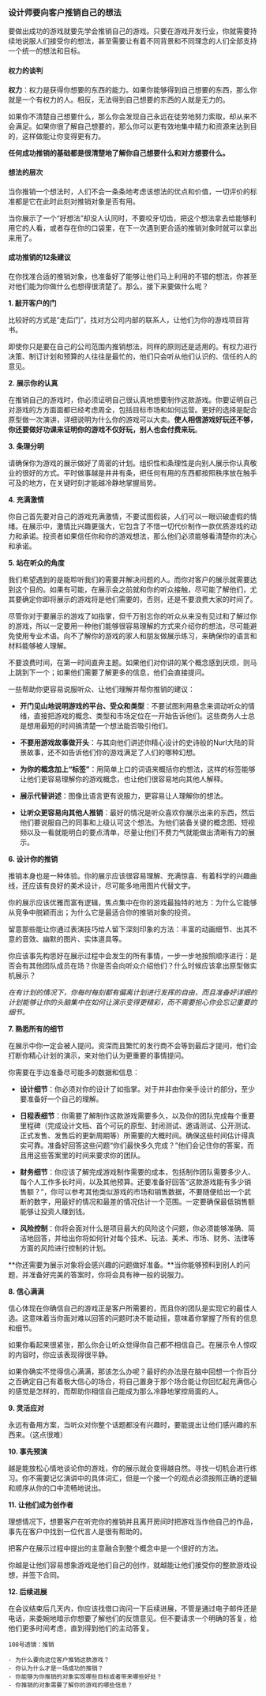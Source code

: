 ### 设计师要向客户推销自己的想法

要做出成功的游戏就要先学会推销自己的游戏。只要在游戏开发行业，你就需要持续地说服人们接受你的想法，甚至需要让有着不同背景和不同理念的人们全部支持一个统一的想法和目标。

#### 权力的谈判

**权力**：权力是获得你想要的东西的能力。如果你能够得到自己想要的东西，那么你就是一个有权力的人。相反，无法得到自己想要的东西的人就是无力的。

如果你不清楚自己想要什么，那么你会发现自己永远在徒劳地努力索取，却从来不会满足。如果你很了解自己想要的，那么你可以更有效地集中精力和资源来达到目的，这样做能让你变得更有力。

**任何成功推销的基础都是很清楚地了解你自己想要什么和对方想要什么。**

#### 想法的层次

当你推销一个想法时，人们不会一条条地考虑该想法的优点和价值，一切评价的标准都是它在此时此刻对推销对象是否有用。

当你展示了一个“好想法”却没人认同时，不要咬牙切齿，把这个想法拿去给能够利用它的人看，或者存在你的口袋里，在下一次遇到更合适的推销对象时就可以拿出来用了。

#### 成功推销的12条建议

在你找准合适的推销对象，也准备好了能够让他们马上利用的不错的想法，你甚至对他们能为你做什么也想得很清楚了。那么，接下来要做什么呢？

**1. 敲开客户的门**

比较好的方式是“走后门”，找对方公司内部的联系人，让他们为你的游戏项目背书。

即使你只是要在自己的公司范围内推销想法，同样的原则还是适用的。有权力进行决策、制订计划和预算的人往往是最忙的，他们只会听从他们认识的、信任的人的意见。

**2. 展示你的认真**

在推销自己的游戏时，你必须证明自己很认真地想要制作这款游戏。你要证明自己对游戏的方方面面都已经考虑周全，包括目标市场和如何运营。更好的选择是配合原型做一次演讲，详细说明为什么你的游戏可以大卖。**使人相信游戏好玩还不够，你还要做好功课来证明你的游戏不仅好玩，别人也会付费来玩**。

**3. 条理分明**

请确保你为游戏的展示做好了周密的计划。组织性和条理性是向别人展示你认真敬业的很好的方式。平时做事越是井井有条，把任何有用的东西都按照秩序放在触手可及的地方，在关键时刻才能越冷静地掌握局势。

**4. 充满激情**

你自己首先要对自己的游戏充满激情，不要试图假装，人们可以一眼识破虚假的情绪。在展示中，激情比兴趣更强大，它包含了不惜一切代价制作一款优质游戏的动力和承诺。投资者如果信任你和你的游戏想法，那么他们必须能够看清楚你的决心和承诺。

**5. 站在听众的角度**

我们希望遇到的是能聆听我们的需要并解决问题的人。而你对客户的展示就需要达到这个目的。如果有可能，在展示会之前就和你的听众接触，尽可能了解他们，尤其要确定你即将展示的游戏将是他们需要的，否则，还是不要浪费大家的时间了。

尽管你对于要展示的游戏了如指掌，但千万别忘你的听众从来没有见过和了解过你的游戏，所以一定要用一种他们能够很容易理解的方式来介绍你的想法，尽可能避免使用专业术语。向不了解你的游戏的家人和朋友做展示练习，来确保你的语言和材料能够被人理解。

不要浪费时间，在第一时间直奔主题。如果他们对你讲的某个概念感到厌烦，则马上跳到下一个；如果他们需要了解更多的信息，他们会直接提问。

一些帮助你更容易说服听众、让他们理解并帮你推销的建议：

- **开门见山地说明游戏的平台、受众和类型**：不要试图利用悬念来调动听众的情绪，直接把游戏的概念、类型和市场定位在一开始告诉他们。这些商务人士总是想用最短的时间搞清楚一个想法能否吸引他们。

- **不要用游戏故事做开头**：与其向他们讲述你精心设计的史诗般的Nurl大陆的背景故事，还不如告诉他们你的游戏满足了人们的哪种幻想。

- **为你的概念加上“标签”**：用简单上口的词语来概括你的想法，这样的标签能够让他们更容易理解你的游戏概念，也让他们很容易地向其他人解释。

- **展示代替讲述**：图像比语言更有说服力，更容易让人理解你的想法。

- **让听众更容易向其他人推销**：最好的情况是听众喜欢你展示出来的东西，然后他们要说服自己的同事和上级认可这个想法。为他们装备关键的概念图、短视频以及一看就能明白的要点清单，尽量让他们不费力气就能做出清晰有力的展示。

**6. 设计你的推销**

推销本身也是一种体验。你的展示应该很容易理解、充满惊喜、有着科学的兴趣曲线，还应该有良好的美术设计，尽可能多地用图片代替文字。

你的展示应该优雅而富有逻辑，焦点集中在你的游戏最独特的地方：为什么它能够从竞争中脱颖而出；为什么它是最适合你的推销对象的投资。

留意那些能让你通过表演技巧给人留下深刻印象的方法：丰富的动画细节、出其不意的音效、幽默的图片、实体道具等。

你应该事先构思好在展示过程中会发生的所有事情，一步一步地按照顺序进行：是否会有其他团队成员在场？你是否会向听众介绍他们？什么时候应该拿出原型做实机展示？

*在有计划的情况下，你每时每刻都有偏离计划进行发挥的自由，而且准备好详细的计划能够让你的头脑集中在如何让演示变得更精彩，而不需要担心你会忘记重要的细节。*

**7. 熟悉所有的细节**

在展示中你一定会被人提问。资深而且繁忙的发行商不会等到最后才提问，他们会打断你精心计划的演示，来对他们认为更重要的事情提问。

你需要在手边准备尽可能多的数据和信息：

- **设计细节**：你必须对你的设计了如指掌。对于并非由你亲手设计的部分，至少要准备好一个自己的理解。

- **日程表细节**：你需要了解制作这款游戏需要多久，以及你的团队完成每个重要里程碑（完成设计文档、首个可玩的原型、封闭测试、邀请测试、公开测试、正式发售、发售后的更新周期等）所需要的大概时间。确保这些时间估计得真实可靠。准备好回答这些问题“你们最快多久完成？”他们会记住你的答案，而且用这些答案里的时间来要求你的团队。

- **财务细节**：你应该了解完成游戏制作需要的成本，包括制作团队需要多少人、每个人工作多长时间，以及其他预算。还要准备好回答“这款游戏能有多少销售额？”，你可以参考其他类似游戏的市场和销售数据，不要随便给出一个武断的数字，用最好的情况和最差的情况估计一个范围。一定要确保最低销售额能够让投资人赚到钱。

- **风险控制**：你将会面对什么是项目最大的风险这个问题，你必须能够准确、简洁地回答，并给出你将如何针对每个技术、玩法、美术、市场、财务、法律等方面的风险进行控制的计划。

**你还需要为展示对象将会感兴趣的问题做好准备。**当你能够预料到别人的问题，并准备好完美的答案时，你将会具有神一般的说服力。

**8. 信心满满**

信心体现在你确信自己的游戏正是客户所需要的，而且你的团队是实现它的最佳人选。这意味着当你面对难以回答的问题时决不能动摇，意味着你掌握了所有的信息和细节。

如果你看起来很紧张，那么你会让听众觉得你自己都不相信自己。在展示令人惊叹的内容时，你应该表现得很平静。

如果你确实不觉得信心满满，那该怎么办呢？最好的办法是在脑中回想一个你百分之百确定自己有着极大信心的场合，将自己置身于那个场合能让你回忆起充满信心的感觉是怎样的，而帮助你相信自己能成为那么冷静地掌控局面的人。

**9. 灵活应对**

永远有备用方案，当听众对你整个话题都没有兴趣时，要能提出让他们感兴趣的东西来。（这点很难）

**10. 事先预演**

越是能放松心情地谈论你的游戏，你的展示就会变得越自然。寻找一切机会进行练习。你不需要记忆演讲中的具体词汇，但是一个接一个的观点必须按照正确的逻辑和顺序从你的口中流畅地说出。

**11. 让他们成为创作者**

理想情况下，想要客户在听完你的推销并且离开房间时把游戏当作他自己的作品，事先在客户中找到一位代言人是很有帮助的。

把客户在展示过程中提出的主意融合到整个概念中是一个很好的方法。

你越是让他们容易想象游戏是他们自己的创作，就越能让他们接受你的整款游戏设想，并签下合同。

**12. 后续进展**

在会议结束后几天内，你应该找借口询问一下后续进展，不管是通过电子邮件还是电话，来委婉地暗示你想要了解他们的反馈意见。但不要请求一个明确的答复，给他们更多时间考虑，直到得到他们的主动答复。

~~~~
108号透镜：推销

- 为什么要向这位客户推销这款游戏？
- 你认为什么才是一场成功的推销？
- 你能够为你推销的对象实现哪些目标或者带来哪些好处？
- 你推销的对象需要了解你的游戏的哪些信息？
~~~~

